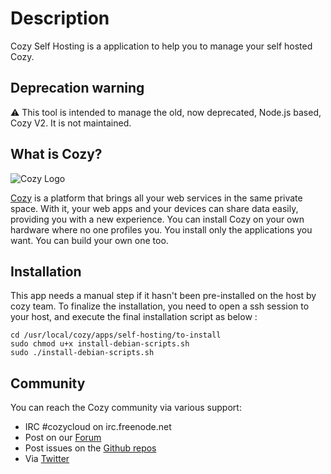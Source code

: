 # Description

Cozy Self Hosting is a application to help you to manage your self hosted Cozy.

## Deprecation warning

:warning: This tool is intended to manage the old, now deprecated, Node.js based, Cozy V2. It is not maintained.


## What is Cozy?

![Cozy Logo](https://raw.github.com/cozy/cozy-setup/gh-pages/assets/images/happycloud.png)

[Cozy](http://cozy.io) is a platform that brings all your web services in the
same private space.  With it, your web apps and your devices can share data
easily, providing you
with a new experience. You can install Cozy on your own hardware where no one
profiles you. You install only the applications you want. You can build your
own one too.

## Installation

This app needs a manual step if it hasn't been pre-installed on the host by cozy team.
To finalize the installation, you need to open a ssh session to your host, and execute the final installation script as below :

```
cd /usr/local/cozy/apps/self-hosting/to-install
sudo chmod u+x install-debian-scripts.sh
sudo ./install-debian-scripts.sh
```


## Community

You can reach the Cozy community via various support:

* IRC #cozycloud on irc.freenode.net
* Post on our [Forum](https://forum.cozy.io)
* Post issues on the [Github repos](https://github.com/cozy/)
* Via [Twitter](http://twitter.com/mycozycloud)
